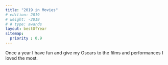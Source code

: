 ```yaml
---
title: "2019 in Movies"
# edition: 2019
# weight: -2019
# # type: awards
layout: bestOfYear
sitemap:
  priority : 0.9
---
```

Once a year I have fun and give my Oscars to the films and performances I loved the most.